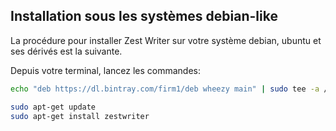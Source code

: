 ## Installation sous les systèmes debian-like

La procédure pour installer Zest Writer sur votre système debian, ubuntu et ses dérivés est la suivante.

Depuis votre terminal, lancez les commandes:

```bash
echo "deb https://dl.bintray.com/firm1/deb wheezy main" | sudo tee -a /etc/apt/sources.list.d/zestwriter.list
```

```bash
sudo apt-get update
sudo apt-get install zestwriter
```
